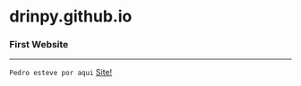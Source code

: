 # drinpy.github.io
### First Website
---

`Pedro esteve por aqui`
<a href="drinpy.github.io/sitepessoal.html">Site!<a/>
